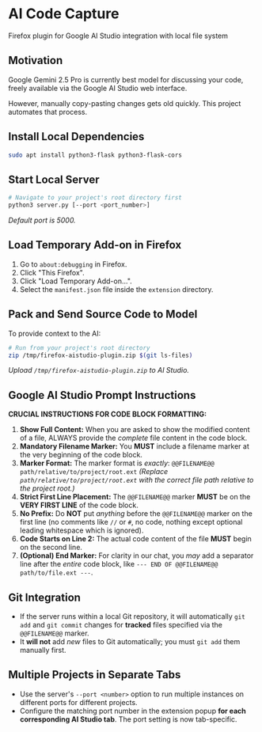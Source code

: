 # AI Code Capture

Firefox plugin for Google AI Studio integration with local file system

## Motivation

Google Gemini 2.5 Pro is currently best model for discussing your code, freely available via the Google AI Studio web interface.

However, manually copy-pasting changes gets old quickly. This project automates that process.

## Install Local Dependencies

```bash
sudo apt install python3-flask python3-flask-cors
```

## Start Local Server

```bash
# Navigate to your project's root directory first
python3 server.py [--port <port_number>]
```
*Default port is 5000.*

## Load Temporary Add-on in Firefox

1.  Go to `about:debugging` in Firefox.
2.  Click "This Firefox".
3.  Click "Load Temporary Add-on...".
4.  Select the `manifest.json` file inside the `extension` directory.

## Pack and Send Source Code to Model

To provide context to the AI:

```bash
# Run from your project's root directory
zip /tmp/firefox-aistudio-plugin.zip $(git ls-files)
```

*Upload `/tmp/firefox-aistudio-plugin.zip` to AI Studio.*

## Google AI Studio Prompt Instructions

**CRUCIAL INSTRUCTIONS FOR CODE BLOCK FORMATTING:**

1.  **Show Full Content:** When you are asked to show the modified content of a file, ALWAYS provide the *complete* file content in the code block.
2.  **Mandatory Filename Marker:** You **MUST** include a filename marker at the very beginning of the code block.
3.  **Marker Format:** The marker format is *exactly*:
    `@@FILENAME@@ path/relative/to/project/root.ext`
    *(Replace `path/relative/to/project/root.ext` with the correct file path relative to the project root.)*
4.  **Strict First Line Placement:** The `@@FILENAME@@` marker **MUST** be on the **VERY FIRST LINE** of the code block.
5.  **No Prefix:** Do **NOT** put *anything* before the `@@FILENAME@@` marker on the first line (no comments like `//` or `#`, no code, nothing except optional leading whitespace which is ignored).
6.  **Code Starts on Line 2:** The actual code content of the file **MUST** begin on the second line.
7.  **(Optional) End Marker:** For clarity in our chat, you *may* add a separator line after the *entire* code block, like `--- END OF @@FILENAME@@ path/to/file.ext ---`.

## Git Integration

*   If the server runs within a local Git repository, it will automatically `git add` and `git commit` changes for **tracked** files specified via the `@@FILENAME@@` marker.
*   It **will not** add *new* files to Git automatically; you must `git add` them manually first.

## Multiple Projects in Separate Tabs

*   Use the server's `--port <number>` option to run multiple instances on different ports for different projects.
*   Configure the matching port number in the extension popup **for each corresponding AI Studio tab**. The port setting is now tab-specific.

